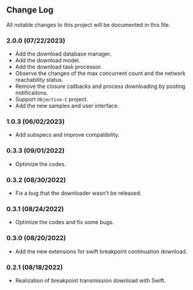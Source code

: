 ## Change Log

All notable changes to this project will be documented in this file.

### 2.0.0 (07/22/2023)

- Add the download database manager.
- Add the download model.
- Add the download task processor.
- Observe the changes of the max concurrent count and the network reachability status.
- Remove the closure callbacks and process downloading by posting notificaitons.
- Support `Objective-C` project.
- Add the new samples and user interface.

### 1.0.3 (06/02/2023)

- Add subspecs and improve compatibility.

### 0.3.3 (09/01/2022)

- Optimize the codes.

### 0.3.2 (08/30/2022)

- Fix a bug that the downloader wasn't be released.

### 0.3.1 (08/24/2022)

- Optimize the codes and fix some bugs.

### 0.3.0 (08/20/2022)

- Add the new extensions for swift breakpoint continuation download.

### 0.2.1 (08/18/2022)

- Realization of breakpoint transmission download with Swift.

